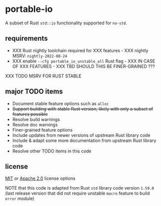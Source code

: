 # portable-io

A subset of Rust `std::io` functionality supported for `no-std`.

## requirements

- XXX Rust nightly toolchain required for XXX features - XXX nightly MSRV: `nightly-2022-08-24`
- XXX enable `--cfg portable_io_unstable_all` Rust flag - XXX IN CASE OF XXX FEATURES - XXX TBD SHOULD THIS BE FINER-GRAINED ???

XXX TODO MSRV FOR RUST STABLE

## major TODO items

- Document stable feature options such as `alloc`
- ~~Support building with stable Rust version, likely with only a subset of features possible~~
- Resolve build warnings
- Resolve doc warnings
- Finer-grained feature options
- Include updates from newer versions of upstream Rust library code
- Include & adapt some more documentation from upstream Rust library code
- Resolve other TODO items in this code

## license

[MIT](./LICENSE-MIT) or [Apache 2.0](./LICENSE-APACHE) license options

NOTE that this code is adapted from Rust `std` library code version `1.59.0`
(last release version that did not require unstable `macro` feature to build `error` module)
